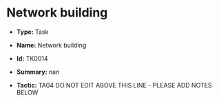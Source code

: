 # Network building

* **Type:** Task

* **Name:** Network building

* **Id:** TK0014

* **Summary:** nan

* **Tactic:** TA04
DO NOT EDIT ABOVE THIS LINE - PLEASE ADD NOTES BELOW